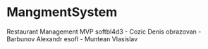 # MangmentSystem
Restaurant Management MVP
softbl4d3 - Cozic Denis
obrazovan - Barbunov Alexandr
esofl - Muntean Vlasislav
